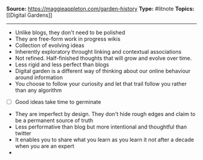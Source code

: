 ---
---

**Source:** https://maggieappleton.com/garden-history
**Type:** #litnote 
**Topics:** [[Digital Gardens]]

----
- Unlike blogs, they don't need to be polished
- They are free-form work in progress wikis
- Collection of evolving ideas
- Inherently exploratory throught linking and contextual associations
- Not refined. Half-finished thoughts that will grow and evolve over time. 
- Less rigid and less perfect than blogs
- Digital garden is a different way of thinking about our online behaviour around information
- You choose to follow your curiosity and let that trail follow you rather than any algorithm 
- [ ] Good ideas take time to germinate
- They are imperfect by design. They don't hide rough edges and claim to be a permanent source of truth
- Less performative than blog but more intentional and thoughtful than twitter
- It enables you to share what you learn as you learn it not after a decade when you are an expert
- 